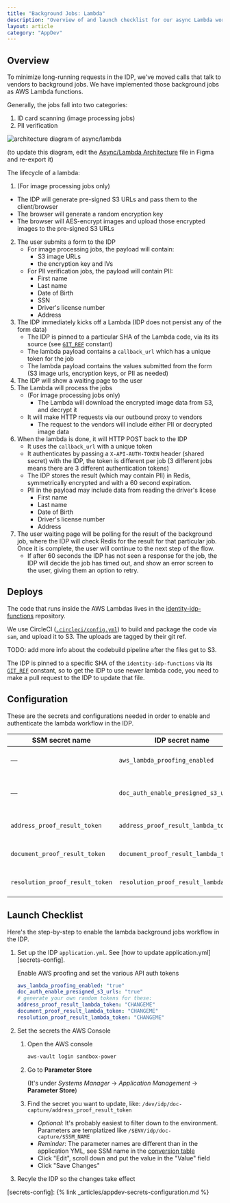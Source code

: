 ```yaml
---
title: "Background Jobs: Lambda"
description: "Overview of and launch checklist for our async Lambda workers"
layout: article
category: "AppDev"
---
```


## Overview

To minimize long-running requests in the IDP, we've moved calls that talk to vendors
to background jobs. We have implemented those background jobs as AWS Lambda functions.

Generally, the jobs fall into two categories:

1. ID card scanning (image processing jobs)
2. PII verification


![architecture diagram of async/lambda]({{site.baseurl}}/images/lambda-async-diagram.png)

(to update this diagram, edit the [Async/Lambda Architecture][figma] file in Figma and re-export it)

[figma]: https://www.figma.com/file/w3TLJopAqDMjER3uCo8Y6v/Async%2FLambda-Architecture?node-id=0%3A1

The lifecycle of a lambda:

1. (For image processing jobs only)
  - The IDP will generate pre-signed S3 URLs and pass them to the client/browser
  - The browser will generate a random encryption key
  - The browser will AES-encrypt images and upload those encrypted images to the pre-signed S3 URLs
2. The user submits a form to the IDP
    - For image processing jobs, the payload will contain:
        - S3 image URLs
        - the encryption key and IVs
    - For PII verification jobs, the payload will contain PII:
        - First name
        - Last name
        - Date of Birth
        - SSN
        - Driver's license number
        - Address
3. The IDP immediately kicks off a Lambda (IDP does not persist any of the form data)
    - The IDP is pinned to a particular SHA of the Lambda code, via its its source (see [`GIT_REF`][git-ref] constant)
    - The lambda payload contains a `callback_url` which has a unique token for the job
    - The lambda payload contains the values submitted from the form (S3 image urls, encryption keys, or PII as needed)
4. The IDP will show a waiting page to the user
5. The Lambda will process the jobs
    - (For image processing jobs only)
        - The Lambda will download the encrypted image data from S3, and decrypt it
    - It will make HTTP requests via our outbound proxy to vendors
        - The request to the vendors will include either PII or decrypted image data
6. When the lambda is done, it will HTTP POST back to the IDP
    - It uses the `callback_url` with a unique token
    - It authenticates by passing a `X-API-AUTH-TOKEN` header (shared secret) with the IDP, the token
      is different per job (3 different jobs means there are 3 different authentication tokens)
    - The IDP stores the result (which may contain PII) in Redis, symmetrically encrypted and
      with a 60 second expiration.
    - PII in the payload may include data from reading the driver's licese
        - First name
        - Last name
        - Date of Birth
        - Driver's license number
        - Address
7. The user waiting page will be polling for the result of the background job, where the IDP will
   check Redis for the result for that particular job. Once it is complete, the user will continue
   to the next step of the flow.
    - If after 60 seconds the IDP has not seen a response for the job, the IDP will decide the job
      has timed out, and show an error screen to the user, giving them an option to retry.

[git-ref]: https://github.com/18F/identity-idp/blob/main/app/services/lambda_jobs/git_ref.rb

## Deploys

The code that runs inside the AWS Lambdas lives in the [identity-idp-functions][identity-idp-functions] repository.

We use CircleCI ([`.circleci/config.yml`][circleci]) to build and package the code via `sam`, and upload it to S3. The uploads
are tagged by their git ref.

TODO: add more info about the codebuild pipeline after the files get to S3.

The IDP is pinned to a specific SHA of the `identity-idp-functions` via its [`GIT_REF`][git-ref] constant, so
to get the IDP to use newer lambda code, you need to make a pull request to the IDP to update that file.

[identity-idp-functions]: https://github.com/18F/identity-idp-functions
[circleci]: https://github.com/18F/identity-idp-functions/blob/main/.circleci/config.yml

## Configuration

These are the secrets and configurations needed in order to enable and authenticate
the lambda workflow in the IDP.

<a id="parameter-name-conversion" />

| SSM secret name                 | IDP secret name                        | Purpose |
| ----                            | ----                                   | ---- |
| —                               | `aws_lambda_proofing_enabled`          | Enables lambdas in the IDP |
| —                               | `doc_auth_enable_presigned_s3_urls`    | Enables uploading images to S3 in the IDP |
| `address_proof_result_token`    | `address_proof_result_lambda_token`    | Shared authentication secret |
| `document_proof_result_token`   | `document_proof_result_lambda_token`   | Shared authentication secret |
| `resolution_proof_result_token` | `resolution_proof_result_lambda_token` | Shared authentication secret |


## Launch Checklist

Here's the step-by-step to enable the lambda background jobs workflow in the IDP.

1. Set up the IDP `application.yml`. See [how to update application.yml][secrets-config].

    Enable AWS proofing and set the various API auth tokens

    ```yaml
    aws_lambda_proofing_enabled: "true"
    doc_auth_enable_presigned_s3_urls: "true"
    # generate your own random tokens for these:
    address_proof_result_lambda_token: "CHANGEME"
    document_proof_result_lambda_token: "CHANGEME"
    resolution_proof_result_lambda_token: "CHANGEME"
    ```

2. Set the secrets the AWS Console

    1. Open the AWS console
        ```bash
        aws-vault login sandbox-power
        ```
    2. Go to **Parameter Store**

        (It's under _Systems Manager_ → _Application Management_ → **Parameter Store**)

    3. Find the secret you want to update, like: `/dev/idp/doc-capture/address_proof_result_token`

        - _Optional_: It's probably easiest to filter down to the environment.
          Parameters are templatized like `/$ENV/idp/doc-capture/$SSM_NAME`
        - _Reminder_: The parameter names are different than in the application YML,
          see SSM name in the [conversion table](#parameter-name-conversion)
        - Click "Edit", scroll down and put the value in the "Value" field
        - Click "Save Changes"

3. Recyle the IDP so the changes take effect

[secrets-config]: {% link _articles/appdev-secrets-configuration.md %}
